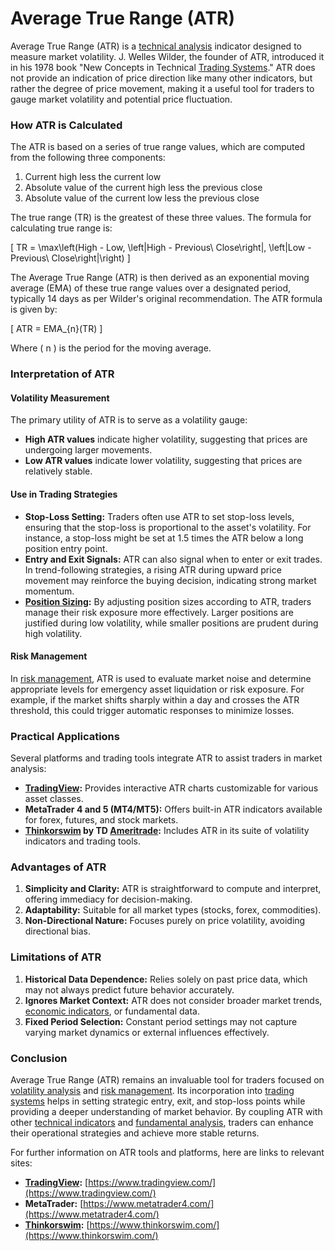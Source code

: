 # Average True Range (ATR)

Average True Range (ATR) is a [technical analysis](../t/technical_analysis.md) indicator designed to measure market volatility. J. Welles Wilder, the founder of ATR, introduced it in his 1978 book "New Concepts in Technical [Trading Systems](../t/trading_systems.md)." ATR does not provide an indication of price direction like many other indicators, but rather the degree of price movement, making it a useful tool for traders to gauge market volatility and potential price fluctuation.

### How ATR is Calculated

The ATR is based on a series of true range values, which are computed from the following three components:

1. Current high less the current low
2. Absolute value of the current high less the previous close
3. Absolute value of the current low less the previous close

The true range (TR) is the greatest of these three values. The formula for calculating true range is:

\[ TR = \max\left(High - Low, \left|High - Previous\ Close\right|, \left|Low - Previous\ Close\right|\right) \]

The Average True Range (ATR) is then derived as an exponential moving average (EMA) of these true range values over a designated period, typically 14 days as per Wilder's original recommendation. The ATR formula is given by:

\[ ATR = EMA_{n}(TR) \]

Where \( n \) is the period for the moving average.

### Interpretation of ATR

#### Volatility Measurement

The primary utility of ATR is to serve as a volatility gauge:
- **High ATR values** indicate higher volatility, suggesting that prices are undergoing larger movements.
- **Low ATR values** indicate lower volatility, suggesting that prices are relatively stable.

#### Use in Trading Strategies

- **Stop-Loss Setting:** Traders often use ATR to set stop-loss levels, ensuring that the stop-loss is proportional to the asset's volatility. For instance, a stop-loss might be set at 1.5 times the ATR below a long position entry point.
- **Entry and Exit Signals:** ATR can also signal when to enter or exit trades. In trend-following strategies, a rising ATR during upward price movement may reinforce the buying decision, indicating strong market momentum.
- **[Position Sizing](../p/position_sizing.md):** By adjusting position sizes according to ATR, traders manage their risk exposure more effectively. Larger positions are justified during low volatility, while smaller positions are prudent during high volatility.

#### Risk Management

In [risk management](../r/risk_management.md), ATR is used to evaluate market noise and determine appropriate levels for emergency asset liquidation or risk exposure. For example, if the market shifts sharply within a day and crosses the ATR threshold, this could trigger automatic responses to minimize losses.

### Practical Applications

Several platforms and trading tools integrate ATR to assist traders in market analysis:

- **[TradingView](../t/tradingview.md):** Provides interactive ATR charts customizable for various asset classes.
- **MetaTrader 4 and 5 (MT4/MT5):** Offers built-in ATR indicators available for forex, futures, and stock markets.
- **[Thinkorswim](../t/thinkorswim.md) by TD [Ameritrade](../a/ameritrade.md):** Includes ATR in its suite of volatility indicators and trading tools.

### Advantages of ATR

1. **Simplicity and Clarity:** ATR is straightforward to compute and interpret, offering immediacy for decision-making.
2. **Adaptability:** Suitable for all market types (stocks, forex, commodities).
3. **Non-Directional Nature:** Focuses purely on price volatility, avoiding directional bias.

### Limitations of ATR

1. **Historical Data Dependence:** Relies solely on past price data, which may not always predict future behavior accurately.
2. **Ignores Market Context:** ATR does not consider broader market trends, [economic indicators](../e/economic_indicators.md), or fundamental data.
3. **Fixed Period Selection:** Constant period settings may not capture varying market dynamics or external influences effectively.

### Conclusion

Average True Range (ATR) remains an invaluable tool for traders focused on [volatility analysis](../v/volatility_analysis.md) and [risk management](../r/risk_management.md). Its incorporation into [trading systems](../t/trading_systems.md) helps in setting strategic entry, exit, and stop-loss points while providing a deeper understanding of market behavior. By coupling ATR with other [technical indicators](../t/technical_indicators.md) and [fundamental analysis](../f/fundamental_analysis.md), traders can enhance their operational strategies and achieve more stable returns.

For further information on ATR tools and platforms, here are links to relevant sites:

- **[TradingView](../t/tradingview.md):** [https://www.tradingview.com/](https://www.tradingview.com/)
- **MetaTrader:** [https://www.metatrader4.com/](https://www.metatrader4.com/)
- **[Thinkorswim](../t/thinkorswim.md):** [https://www.thinkorswim.com/](https://www.thinkorswim.com/)
